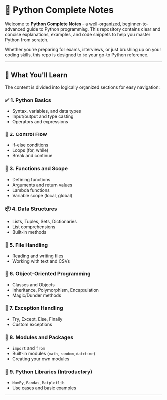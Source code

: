 # 🐍 Python Complete Notes

Welcome to **Python Complete Notes** – a well-organized, beginner-to-advanced guide to Python programming. This repository contains clear and concise explanations, examples, and code snippets to help you master Python from scratch.

Whether you're preparing for exams, interviews, or just brushing up on your coding skills, this repo is designed to be your go-to Python reference.

---

## 📘 What You'll Learn

The content is divided into logically organized sections for easy navigation:

### ✅ 1. Python Basics
- Syntax, variables, and data types
- Input/output and type casting
- Operators and expressions

### 🔄 2. Control Flow
- If-else conditions
- Loops (for, while)
- Break and continue

### 🧰 3. Functions and Scope
- Defining functions
- Arguments and return values
- Lambda functions
- Variable scope (local, global)

### 📦 4. Data Structures
- Lists, Tuples, Sets, Dictionaries
- List comprehensions
- Built-in methods

### 📁 5. File Handling
- Reading and writing files
- Working with text and CSVs

### 🧱 6. Object-Oriented Programming
- Classes and Objects
- Inheritance, Polymorphism, Encapsulation
- Magic/Dunder methods

### 🐞 7. Exception Handling
- Try, Except, Else, Finally
- Custom exceptions

### 🔌 8. Modules and Packages
- `import` and `from`
- Built-in modules (`math`, `random`, `datetime`)
- Creating your own modules

### 🧪 9. Python Libraries (Introductory)
- `NumPy`, `Pandas`, `Matplotlib`
- Use cases and basic examples

---

